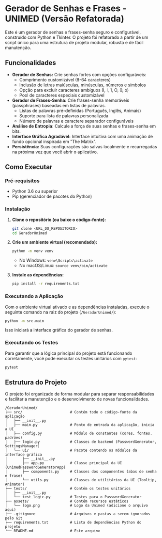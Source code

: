 # Gerador de Senhas e Frases - UNIMED (Versão Refatorada)

Este é um gerador de senhas e frases-senha seguro e configurável, construído com Python e Tkinter. O projeto foi refatorado a partir de um script único para uma estrutura de projeto modular, robusta e de fácil manutenção.

## Funcionalidades

- **Gerador de Senhas:** Crie senhas fortes com opções configuráveis:
  - Comprimento customizável (8-64 caracteres)
  - Inclusão de letras maiúsculas, minúsculas, números e símbolos
  - Opção para excluir caracteres ambíguos (I, l, 1, O, 0, o)
  - Pool de caracteres especiais customizável
- **Gerador de Frases-Senha:** Crie frases-senha memoráveis (passphrases) baseadas em listas de palavras.
  - Listas de palavras pré-definidas (Português, Inglês, Animais)
  - Suporte para lista de palavras personalizada
  - Número de palavras e caractere separador configuráveis
- **Análise de Entropia:** Calcule a força de suas senhas e frases-senha em bits.
- **Interface Gráfica Agradável:** Interface intuitiva com uma animação de fundo opcional inspirada em "The Matrix".
- **Persistência:** Suas configurações são salvas localmente e recarregadas na próxima vez que você abrir o aplicativo.

## Como Executar

### Pré-requisitos

- Python 3.6 ou superior
- Pip (gerenciador de pacotes do Python)

### Instalação

1.  **Clone o repositório (ou baixe o código-fonte):**
    ```bash
    git clone <URL_DO_REPOSITORIO>
    cd GeradorUnimed
    ```

2.  **Crie um ambiente virtual (recomendado):**
    ```bash
    python -m venv venv
    ```
    - No Windows: `venv\Scripts\activate`
    - No macOS/Linux: `source venv/bin/activate`

3.  **Instale as dependências:**
    ```bash
    pip install -r requirements.txt
    ```

### Executando a Aplicação

Com o ambiente virtual ativado e as dependências instaladas, execute o seguinte comando na raiz do projeto (`/GeradorUnimed/`):

```bash
python -m src.main
```

Isso iniciará a interface gráfica do gerador de senhas.

### Executando os Testes

Para garantir que a lógica principal do projeto está funcionando corretamente, você pode executar os testes unitários com `pytest`:

```bash
pytest
```

## Estrutura do Projeto

O projeto foi organizado de forma modular para separar responsabilidades e facilitar a manutenção e o desenvolvimento de novas funcionalidades.

```
/GeradorUnimed/
├── src/                      # Contém todo o código-fonte da aplicação
│   ├── __init__.py
│   ├── main.py               # Ponto de entrada da aplicação, inicia a UI
│   ├── config.py             # Módulo de constantes (cores, fontes, padrões)
│   ├── logic.py              # Classes de backend (PasswordGenerator, SettingsManager)
│   └── ui/                   # Pacote contendo os módulos da interface gráfica
│       ├── __init__.py
│       ├── app.py            # Classe principal da UI (UnimedPasswordGeneratorApp)
│       ├── components.py     # Classes dos componentes (abas de senha e frase)
│       └── utils.py          # Classes de utilitários da UI (Tooltip, Animator)
├── tests/                    # Contém os testes unitários
│   ├── __init__.py
│   └── test_logic.py         # Testes para o PasswordGenerator
├── assets/                   # Contém recursos estáticos
│   └── logo.png              # Logo da Unimed (adicione o arquivo aqui)
├── .gitignore                # Arquivos e pastas a serem ignorados pelo Git
├── requirements.txt          # Lista de dependências Python do projeto
└── README.md                 # Este arquivo
```
